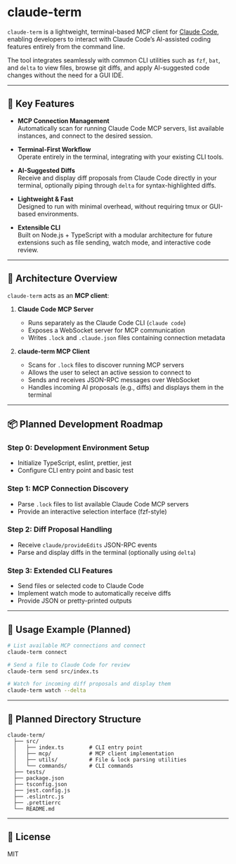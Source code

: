 # claude-term

`claude-term` is a lightweight, terminal-based MCP client for [Claude Code](https://www.anthropic.com/news/claude-code),  
enabling developers to interact with Claude Code’s AI-assisted coding features entirely from the command line.

The tool integrates seamlessly with common CLI utilities such as `fzf`, `bat`, and `delta` to view files, browse git diffs, and apply AI-suggested code changes without the need for a GUI IDE.

---

## 🚀 Key Features

- **MCP Connection Management**  
  Automatically scan for running Claude Code MCP servers, list available instances, and connect to the desired session.
  
- **Terminal-First Workflow**  
  Operate entirely in the terminal, integrating with your existing CLI tools.

- **AI-Suggested Diffs**  
  Receive and display diff proposals from Claude Code directly in your terminal, optionally piping through `delta` for syntax-highlighted diffs.

- **Lightweight & Fast**  
  Designed to run with minimal overhead, without requiring tmux or GUI-based environments.

- **Extensible CLI**  
  Built on Node.js + TypeScript with a modular architecture for future extensions such as file sending, watch mode, and interactive code review.

---

## 🧩 Architecture Overview

`claude-term` acts as an **MCP client**:

1. **Claude Code MCP Server**  
   - Runs separately as the Claude Code CLI (`claude code`)  
   - Exposes a WebSocket server for MCP communication
   - Writes `.lock` and `.claude.json` files containing connection metadata

2. **claude-term MCP Client**  
   - Scans for `.lock` files to discover running MCP servers  
   - Allows the user to select an active session to connect to  
   - Sends and receives JSON-RPC messages over WebSocket  
   - Handles incoming AI proposals (e.g., diffs) and displays them in the terminal

---

## 📦 Planned Development Roadmap

### Step 0: Development Environment Setup
- Initialize TypeScript, eslint, prettier, jest
- Configure CLI entry point and basic test

### Step 1: MCP Connection Discovery
- Parse `.lock` files to list available Claude Code MCP servers
- Provide an interactive selection interface (fzf-style)

### Step 2: Diff Proposal Handling
- Receive `claude/provideEdits` JSON-RPC events
- Parse and display diffs in the terminal (optionally using `delta`)

### Step 3: Extended CLI Features
- Send files or selected code to Claude Code
- Implement watch mode to automatically receive diffs
- Provide JSON or pretty-printed outputs

---

## 📜 Usage Example (Planned)

```bash
# List available MCP connections and connect
claude-term connect

# Send a file to Claude Code for review
claude-term send src/index.ts

# Watch for incoming diff proposals and display them
claude-term watch --delta
````

---

## 📂 Planned Directory Structure

```
claude-term/
  ├── src/
  │   ├── index.ts        # CLI entry point
  │   ├── mcp/            # MCP client implementation
  │   ├── utils/          # File & lock parsing utilities
  │   └── commands/       # CLI commands
  ├── tests/
  ├── package.json
  ├── tsconfig.json
  ├── jest.config.js
  ├── .eslintrc.js
  ├── .prettierrc
  └── README.md
```

---

## 📝 License

MIT
